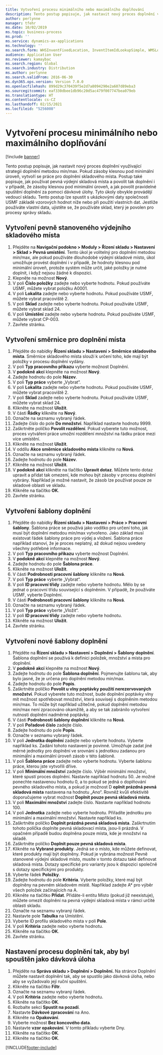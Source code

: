 ```yaml
---
title: Vytvoření procesu minimálního nebo maximálního doplňování
description: Tento postup popisuje, jak nastavit nový proces doplnění využívající strategii doplnění metodou min/max.
author: perlynne
manager: tfehr
ms.date: 10/02/2019
ms.topic: business-process
ms.prod: ''
ms.service: dynamics-ax-applications
ms.technology: ''
ms.search.form: WHSInventFixedLocation, InventItemIdLookupSimple, WMSLocationIdLookup, WHSLocDirTable, InventLocationIdLookup, SysQueryForm, WHSWorkTemplateTable, WHSReplenishmentTemplates, UnitOfMeasureLookup, SysQueryTableLookUp, SysQueryFieldLookUp, SysRecurrence, WHSInventFixedLocation
audience: Application User
ms.reviewer: kamaybac
ms.search.region: Global
ms.search.industry: Distribution
ms.author: perlynne
ms.search.validFrom: 2016-06-30
ms.dyn365.ops.version: Version 7.0.0
ms.openlocfilehash: 899d29c370439f5e2d7a8094290e2a607d89eba3
ms.sourcegitcommit: eaf330dbee1db96c20d5ac479f007747bea079eb
ms.translationtype: HT
ms.contentlocale: cs-CZ
ms.lasthandoff: 02/15/2021
ms.locfileid: "5256008"
---
```

# <a name="set-up-a-min-max-replenishment-process"></a>Vytvoření procesu minimálního nebo maximálního doplňování

[!include [banner](../../includes/banner.md)]

Tento postup popisuje, jak nastavit nový proces doplnění využívající strategii doplnění metodou min/max. Pokud zásoby klesnou pod minimální úroveň, vytvoří se práce pro doplnění skladového místa. Postup také popisuje, jak používat pevná výdejní skladová místa a povolit tak doplnění i v případě, že zásoby klesnou pod minimální úroveň, a jak povolit pravidelné spuštění doplnění za pomoci dávkové úlohy. Tyto úkoly obvykle provádějí vedoucí skladu. Tento postup lze spustit s ukázkovými daty společnosti USMF základě vzorových hodnot níže nebo při použití vlastních dat. Jestliže používáte vlastní data, ujistěte se, že používáte sklad, který je povolen pro procesy správy skladu.


## <a name="create-a-fixed-picking-location"></a>Vytvoření pevně stanoveného výdejního skladového místa
1. Přejděte na **Navigační podokno > Moduly > Řízení skladu > Nastavení > Sklad > Pevná umístění**. Tento úkol je volitelný pro doplnění metodou min/max, ale pokud používáte dlouhodobé výdejní skladové místo, úkol umožňuje provést doplnění i v případě, že hodnoty klesnou pod minimální úroveň, protože systém může určit, jaké položky je nutné doplnit, i když nejsou žádné k dispozici.
2. Klepněte na možnost **Nový**.
3. V poli **Číslo položky** zadejte nebo vyberte hodnotu. Pokud používáte USMF, můžete vybrat položku A0001.  
4. V poli **Lokalita** zadejte nebo vyberte hodnotu. Pokud používáte USMF, můžete vybrat pracoviště 2.  
5. V poli **Sklad** zadejte nebo vyberte hodnotu. Pokud používáte USMF, můžete vybrat sklad 24.  
6. V poli **Umístění** zadejte nebo vyberte hodnotu. Pokud používáte USMF, můžete vybrat CP-003.  
7. Zavřete stránku.

## <a name="create-a-replenishment-location-directive"></a>Vytvoření směrnice pro doplnění místa
1. Přejděte do nabídky **Řízení skladu > Nastavení > Směrnice skladového místa**. Směrnice skladového místa slouží k určení toho, kde mají být položky v procesu doplnění vydány.
2. V poli **Typ pracovního příkazu** vyberte možnost Doplnění.
3. V **podokně akcí** klepněte na možnost **Nový**.
4. Zadejte hodnotu do pole **Název**.
5. V poli **Typ práce** vyberte „Vybrat“.
6. V poli **Lokalita** zadejte nebo vyberte hodnotu. Pokud používáte USMF, můžete vybrat pracoviště 2.  
7. V poli **Sklad** zadejte nebo vyberte hodnotu. Pokud používáte USMF, můžete vybrat sklad 24.  
8. Klikněte na možnost **Uložit**.
9. V části **Řádky** klikněte na **Nový**.
10. Označte na seznamu vybraný řádek.
11. Zadejte číslo do pole **Do množství**. Například nastavte hodnotu 9999.  
12. Zaškrtněte políčko **Povolit rozdělení**. Pokud vyberete tuto možnost, proces vytváření práce umožní rozdělení množství na řádku práce mezi více umístění.  
13. Klikněte na možnost **Uložit**.
14. V oddílu **Akce směrnice skladového místa** klikněte na **Nová**.
15. Označte na seznamu vybraný řádek.
16. Zadejte hodnotu do pole **Název**.
17. Klikněte na možnost **Uložit**.
18. V **podokně akcí** klikněte na tlačítko **Upravit dotaz**. Můžete tento dotaz upravit a přidat tak omezení, kde mohou být zásoby v procesu doplnění vybrány. Například je možné nastavit, že zásob lze používat pouze ze skladové oblasti ve skladu.
19. Klikněte na tlačítko **OK**.
20. Zavřete stránku.

## <a name="create-a-replenishment-work-template"></a>Vytvoření šablony doplnění
1. Přejděte do nabídky **Řízení skladu > Nastavení > Práce > Pracovní šablony**. Šablona práce se používá jako vodítko pro určení toho, jak musí být doplnění metodou min/max vytvořeno. Jako základ musí existovat řádek šablony práce pro výdej a vložení. Šablona práce například stanoví, že je proces neplatný, až dokud nejsou uvedeny všechny potřebné informace. 
2. V poli **Typ pracovního příkazu** vyberte možnost Doplnění.
3. V **podokně akcí** klepněte na možnost **Nový**.
4. Zadejte hodnotu do pole **Šablona práce**.
5. Klikněte na možnost **Uložit**.
6. V části **Podrobnosti pracovní šablony** klikněte na **Nová**.
7. V poli **Typ práce** vyberte „Vybrat“.
8. V poli **ID pracovní třídy** zadejte nebo vyberte hodnotu. Mělo by se jednat o pracovní třídu související s doplněním. V případě, že používáte USMF, vyberte Doplnění.  
9. V části **Podrobnosti pracovní šablony** klikněte na **Nová**.
10. Označte na seznamu vybraný řádek.
11. V poli **Typ práce** vyberte „Vložit“.
12. V poli **ID pracovní třídy** zadejte nebo vyberte hodnotu.
13. Klikněte na možnost **Uložit**.
14. Zavřete stránku.

## <a name="create-a-new-replenishment-template"></a>Vytvoření nové šablony doplnění
1. Přejděte na **Řízení skladu > Nastavení > Doplnění > Šablony doplnění**. Šablona doplnění se používá k definici položek, množství a místa pro doplnění.
2. V **podokně akcí** klepněte na možnost **Nový**.
3. Zadejte hodnotu do pole **Šablona doplnění**. Pojmenujte šablonu tak, aby bylo jasné, že je určena pro doplnění metodou min/max.  
4. Zadejte hodnotu do pole **Popis**.
5. Zaškrtněte políčko **Povolit u vlny poptávky použití nerezervovaných množství**. Pokud vyberete tuto možnost, bude doplnění poptávky vlny mít možnost spotřebovat množství, která souvisejí s doplněním metodou min/max. To může být například užitečné, pokud doplnění metodou min/max není zpracováno okamžitě, a aby se tak zabránilo vytvoření nutnosti doplnění nadměrné poptávky.
6. V části **Podrobnosti šablony doplnění** klikněte na **Nová**.
7. V poli **Pořadové číslo** zadejte číslo.
8. Zadejte hodnotu do pole **Popis**.
9. Označte v seznamu vybraný řádek.
10. V poli **Jednotka doplnění** zadejte nebo vyberte hodnotu. Vyberte například ks. Zadání tohoto nastavení je povinné. Umožňuje zadat jiné měrné jednotky pro doplnění ve srovnání s jednotkou zadanou pro minimální a maximální úroveň zásob v této šabloně.
11. V poli **Šablona práce** zadejte nebo vyberte hodnotu. Vyberte šablonu práce, kterou jste vytvořili dříve.  
12. V poli **Minimální množství** zadejte číslo. Výběr minimální množství, které spustí proces doplnění. Nastavte například hodnotu 50. Je možné ponechte nastavenou hodnotu 0, a to pokud se jedná o doplňování pevného skladového místa, a pokud je možnost D **oplnit prázdná pevná skladová místa** nastavena na hodnotu „Ano“. Rovněž kvůli efektivitě doporučujeme vybrat možnost **Doplnit pouze pevná skladová místa**.
13. V poli **Maximální množství** zadejte číslo. Nastavte například hodnotu 100.  
14. V poli **Jednotka** zadejte nebo vyberte hodnotu. Přiřadíte jednotku pro minimální a maximální množství. Nastavte například ks.  
15. Zaškrtněte políčko **Doplnit prázdná pevná skladová místa**. Zaškrtnutím tohoto políčka doplníte pevná skladovací místa, jsou-li prázdná. V opačném případě budou doplněna pouze místa, kde je množství na skladě.
16. Zaškrtněte políčko **Doplnit pouze pevná skladová místa**.
17. Klikněte na **Vybrané produkty**. Jedná se o místo, kde můžete definovat, které produkty mají být doplněny. Pokud je vybrána možnost Pevně stanovené výdejní skladové místo, musíte v tomto dotazu také definovat skladová místa. Dotazy specifické pro varianty jsou k dispozici společně s dotazy specifickými pro produkty.
18. Vyberte řádek **Položky**.
19. Zadejte hodnotu do pole **Kritéria**. Vyberte položky, které mají být doplněny na pevném skladovém místě. Například zadejte A* pro výběr všech položek začínajících na A.
20. Klikněte na tlačítko **Přidat**. Přidáte-li entitu Místo (pokud již neexistuje), můžete omezit doplnění na pevná výdejní skladová místa v rámci určité oblasti skladu.
21. Označte na seznamu vybraný řádek.
22. Nastavte pole **Tabulka** na Umístění.
23. Vyberte ID profilu skladového místa v poli **Pole**.
24. V poli **Kritéria** zadejte nebo vyberte hodnotu.
25. Klikněte na tlačítko **OK**.
26. Zavřete stránku.

## <a name="set-the-replenishment-process-to-run-as-a-batch-job"></a>Nastavení procesu doplnění tak, aby byl spouštěn jako dávková úloha
1. Přejděte na **Správa skladu > Doplnění > Doplnění.** Na stránce Doplnění můžete nastavit doplnění tak, aby se spustilo jako dávková úloha, nebo aby se vyžadovalo její ruční spuštění.
2. Klikněte na tlačítko **Filtr**.
3. Označte na seznamu vybraný řádek.
4. V poli **Kritéria** zadejte nebo vyberte hodnotu.
5. Klikněte na tlačítko **OK**.
6. Rozbalte sekci **Spustit na pozadí**.
7. Nastavte **Dávkové zpracování** na Ano.
8. Klikněte na **Opakování**.
9. Vyberte možnost **Bez koncového data**.
10. Nastavte **vzor opakování**. V tomto příkladu vyberte Dny.  
11. Klikněte na tlačítko **OK**.
12. Klikněte na tlačítko **OK**.



[!INCLUDE[footer-include](../../../includes/footer-banner.md)]